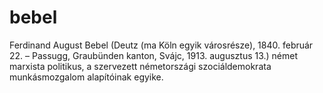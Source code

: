 # bebel
Ferdinand August Bebel (Deutz (ma Köln egyik városrésze), 1840. február 22. – Passugg, Graubünden kanton, Svájc, 1913. augusztus 13.) német marxista politikus, a szervezett németországi szociáldemokrata munkásmozgalom alapítóinak egyike.
